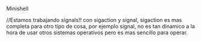 Minishell

//Estamos trabajando signals!! con sigaction y signal, sigaction es mas completa para otro tipo de cosa, por ejemplo signal, no es tan dinamico a la hora de usar otros sistemas operativos pero es mas sencillo para operar. 

